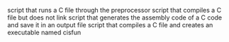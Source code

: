 script that runs a C file through the preprocessor
script that compiles a C file but does not link
script that generates the assembly code of a C code and save it in an output file
script that compiles a C file and creates an executable named cisfun
